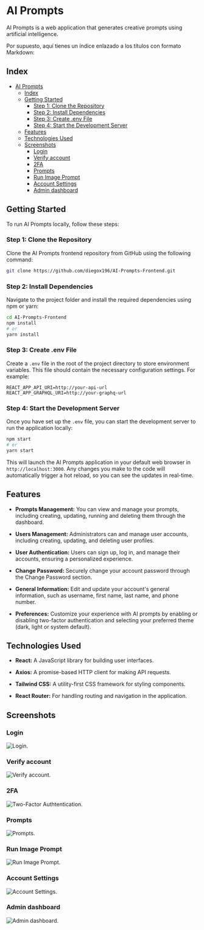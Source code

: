 # AI Prompts

AI Prompts is a web application that generates creative prompts using artificial intelligence.

Por supuesto, aquí tienes un índice enlazado a los títulos con formato Markdown:

## Index

- [AI Prompts](#ai-prompts)
  - [Index](#index)
  - [Getting Started](#getting-started)
    - [Step 1: Clone the Repository](#step-1-clone-the-repository)
    - [Step 2: Install Dependencies](#step-2-install-dependencies)
    - [Step 3: Create .env File](#step-3-create-env-file)
    - [Step 4: Start the Development Server](#step-4-start-the-development-server)
  - [Features](#features)
  - [Technologies Used](#technologies-used)
  - [Screenshots](#screenshots)
    - [Login](#login)
    - [Verify account](#verify-account)
    - [2FA](#2fa)
    - [Prompts](#prompts)
    - [Run Image Prompt](#run-image-prompt)
    - [Account Settings](#account-settings)
    - [Admin dashboard](#admin-dashboard)

## Getting Started

To run AI Prompts locally, follow these steps:

### Step 1: Clone the Repository

Clone the AI Prompts frontend repository from GitHub using the following command:

```bash
git clone https://github.com/diegox196/AI-Prompts-Frontend.git
```

### Step 2: Install Dependencies

Navigate to the project folder and install the required dependencies using npm or yarn:

```bash
cd AI-Prompts-Frontend
npm install
# or
yarn install
```

### Step 3: Create .env File

Create a `.env` file in the root of the project directory to store environment variables. This file should contain the necessary configuration settings. For example:

```plaintext
REACT_APP_API_URI=http://your-api-url
REACT_APP_GRAPHQL_URI=http://your-graphq-url
```

### Step 4: Start the Development Server

Once you have set up the `.env` file, you can start the development server to run the application locally:

```bash
npm start
# or
yarn start
```

This will launch the AI Prompts application in your default web browser in `http://localhost:3000`. Any changes you make to the code will automatically trigger a hot reload, so you can see the updates in real-time.

## Features

- **Prompts Management:** You can view and manage your prompts, including creating, updating, running and deleting them through the dashboard.

- **Users Management:** Administrators can and manage user accounts, including creating, updating, and deleting user profiles.

- **User Authentication:** Users can sign up, log in, and manage their accounts, ensuring a personalized experience.

- **Change Password:** Securely change your account password through the Change Password section.

- **General Information:** Edit and update your account's general information, such as username, first name, last name, and phone number.

- **Preferences:** Customize your experience with AI prompts by enabling or disabling two-factor authentication and selecting your preferred theme (dark, light or system default).


## Technologies Used

- **React:** A JavaScript library for building user interfaces.

- **Axios:** A promise-based HTTP client for making API requests.
 
- **Tailwind CSS:** A utility-first CSS framework for styling components.
 
- **React Router:** For handling routing and navigation in the application.


## Screenshots

### Login
![Login.](./screenshots/login.png )

### Verify account
![Verify account.](./screenshots/verify_account.png)

### 2FA
![Two-Factor Authtentication.](./screenshots/2FA.png)

### Prompts
![Prompts.](./screenshots/prompts.png)

### Run Image Prompt
![Run Image Prompt.](./screenshots/run_image_prompt.png)

### Account Settings
![Account Settings.](./screenshots/account_settings.png)

### Admin dashboard 
![Admin dashboard.](./screenshots/users.png)

